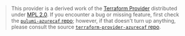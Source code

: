 > This provider is a derived work of the [Terraform Provider](https://github.com/terraform-providers/terraform-provider-azurecaf)
> distributed under [MPL 2.0](https://www.mozilla.org/en-US/MPL/2.0/). If you encounter a bug or missing feature,
> first check the [`pulumi-azurecaf` repo](/issues); however, if that doesn't turn up anything,
> please consult the source [`terraform-provider-azurecaf` repo](https://github.com/terraform-providers/terraform-provider-azurecaf/issues).
